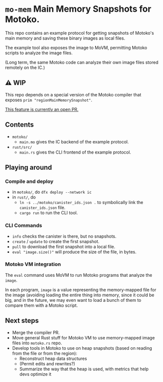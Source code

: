 # `mo-mem` Main Memory Snapshots for Motoko.

This repo contains an example protocol for getting snapshots of Motoko's main memory and saving these binary images as local files.

The example tool also exposes the image to MoVM, permitting Motoko scripts to analyze the image files.

(Long term, the same Motoko code can analyze their own image files stored remotely on the IC.)

## ⚠️ WIP

This repo depends on a special version of the Motoko compiler that exposes `prim "regionMainMemorySnapshot"`.

[This feature is currently an open PR. ](https://github.com/dfinity/motoko/pull/4233)


## Contents
- `motoko/`
  - `main.mo` gives the IC backend of the example protocol.
- `rust/src/`
  - `main.rs` gives the CLI frontend of the example protocol.

## Playing around

### Compile and deploy

- in `motoko/`, do `dfx deploy --network ic`
- in `rust/`, do 
  - `ln -s ../motoko/canister_ids.json .` to symbolically link the `canister_ids.json` file.
  - `cargo run` to run the CLI tool.

### CLI Commands

- `info` checks the canister is there, but no snapshots.
- `create` / `update` to create the first snapshot.
- `pull` to download the first snapshot into a local file.
- `eval "image.size()"` will produce the size of the file, in bytes.

### Motoko VM integration

The `eval` command uses MoVM to run Motoko programs that analyze the `image`.

In each program, `image` is a value representing the memory-mapped file for the image (avoiding loading the entire thing into memory, since it could be big, and in the future, we may even want to load a bunch of them to compare them with a Motoko script.


## Next steps
- Merge the compiler PR.
- Move general Rust stuff for Motoko VM to use memory-mapped image files into `motoko.rs` repo.
- Develop tools in Motoko to use on heap snapshots (based on reading from the file or from the region):
  - Reconstruct heap data structures
  - (Permit edits and rewrites?)
  - Summarize the way that the heap is used, with metrics that help devs optimize it
